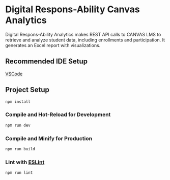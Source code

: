 # Digital Respons-Ability Canvas Analytics

Digital Respons-Ability Analytics makes REST API calls to CANVAS LMS to retrieve and analyze student data, including enrollments and participation. It generates an Excel report with visualizations.

## Recommended IDE Setup

[VSCode](https://code.visualstudio.com/)

## Project Setup

```sh
npm install
```

### Compile and Hot-Reload for Development

```sh
npm run dev
```

### Compile and Minify for Production

```sh
npm run build
```

### Lint with [ESLint](https://eslint.org/)

```sh
npm run lint
```
